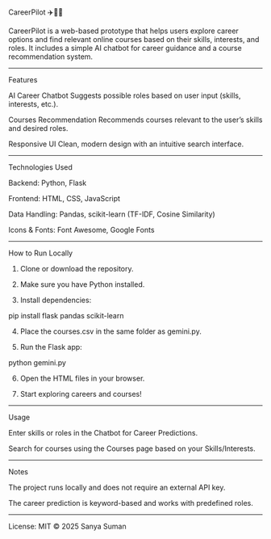 CareerPilot ✈️👩‍✈️

CareerPilot is a web-based prototype that helps users explore career options and find relevant online courses based on their skills, interests, and roles. It includes a simple AI chatbot for career guidance and a course recommendation system.

---

Features

AI Career Chatbot
Suggests possible roles based on user input (skills, interests, etc.).

Courses Recommendation
Recommends courses relevant to the user’s skills and desired roles.

Responsive UI
Clean, modern design with an intuitive search interface.

---

Technologies Used

Backend: Python, Flask

Frontend: HTML, CSS, JavaScript

Data Handling: Pandas, scikit-learn (TF-IDF, Cosine Similarity)

Icons & Fonts: Font Awesome, Google Fonts

---

How to Run Locally

1. Clone or download the repository.


2. Make sure you have Python installed.


3. Install dependencies:

pip install flask pandas scikit-learn


4. Place the courses.csv in the same folder as gemini.py.


5. Run the Flask app:

python gemini.py


6. Open the HTML files in your browser.


7. Start exploring careers and courses!


---

Usage

Enter skills or roles in the Chatbot for Career Predictions.

Search for courses using the Courses page based on your Skills/Interests.

---

Notes

The project runs locally and does not require an external API key.

The career prediction is keyword-based and works with predefined roles.



---

License: MIT © 2025 Sanya Suman
